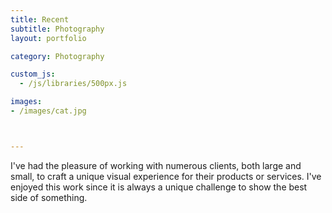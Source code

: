 ```yaml
---
title: Recent
subtitle: Photography
layout: portfolio

category: Photography

custom_js:
  - /js/libraries/500px.js

images:
- /images/cat.jpg



---
```



I've had the pleasure of working with numerous clients, both large and small, to craft a unique visual experience for their products or services. I've enjoyed this work since it  is always a unique challenge to show the best side of something.
